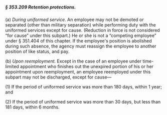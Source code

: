 ##### § 353.209 Retention protections. #####

(a) *During uniformed service.* An employee may not be demoted or separated (other than military separation) while performing duty with the uniformed services except for cause. (Reduction in force is not considered “for cause” under this subpart.) He or she is not a “competing employee” under § 351.404 of this chapter. If the employee's position is abolished during such absence, the agency must reassign the employee to another position of like status, and pay.

(b) *Upon reemployment.* Except in the case of an employee under time-limited appointment who finishes out the unexpired portion of his or her appointment upon reemployment, an employee reemployed under this subpart may not be discharged, except for cause—

(1) If the period of uniformed service was more than 180 days, within 1 year; and

(2) If the period of uniformed service was more than 30 days, but less than 181 days, within 6 months.